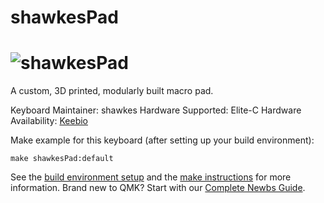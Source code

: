 # shawkesPad

![shawkesPad](https://cdn.discordapp.com/attachments/742152840843362324/742152968723365928/IMG_20200808_213856.jpg)
===

A custom, 3D printed, modularly built macro pad.

Keyboard Maintainer: shawkes
Hardware Supported: Elite-C
Hardware Availability: [Keebio](https://keeb.io/products/elite-c-low-profile-version-usb-c-pro-micro-replacement-atmega32u4)

Make example for this keyboard (after setting up your build environment):

    make shawkesPad:default

See the [build environment setup](https://docs.qmk.fm/#/getting_started_build_tools) and the [make instructions](https://docs.qmk.fm/#/getting_started_make_guide) for more information. Brand new to QMK? Start with our [Complete Newbs Guide](https://docs.qmk.fm/#/newbs).

